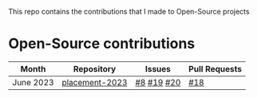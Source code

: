 This repo contains the contributions that I made to Open-Source projects

# Open-Source contributions


| Month      | Repository                                      | Issues                                                   | Pull Requests                                    |
|------------|-------------------------------------------------|----------------------------------------------------------|--------------------------------------------------|
| June 2023  | [placement-2023](https://github.com/manavgoyal111/placement-2023)  | [#8](https://github.com/manavgoyal111/placement-2023/issues/8) [#19](https://github.com/manavgoyal111/placement-2023/issues/19) [#20](https://github.com/manavgoyal111/placement-2023/issues/20) | [#18](https://github.com/manavgoyal111/placement-2023/pull/18) |
